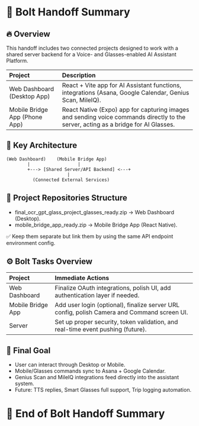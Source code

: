 
# 📝 Bolt Handoff Summary

## 🔥 Overview

This handoff includes two connected projects designed to work with a shared server backend for a Voice- and Glasses-enabled AI Assistant Platform.

| Project | Description |
|:---|:---|
| Web Dashboard (Desktop App) | React + Vite app for AI Assistant functions, integrations (Asana, Google Calendar, Genius Scan, MileIQ). |
| Mobile Bridge App (Phone App) | React Native (Expo) app for capturing images and sending voice commands directly to the server, acting as a bridge for AI Glasses. |

## 🧠 Key Architecture

```
(Web Dashboard)    (Mobile Bridge App)
        |                  |
        +---> [Shared Server/API Backend] <---+
                       |
          (Connected External Services)
```

## 📂 Project Repositories Structure

- final_ocr_gpt_glass_project_glasses_ready.zip → Web Dashboard (Desktop).
- mobile_bridge_app_ready.zip → Mobile Bridge App (React Native).

✅ Keep them separate but link them by using the same API endpoint environment config.

## ⚙️ Bolt Tasks Overview

| Project | Immediate Actions |
|:---|:---|
| Web Dashboard | Finalize OAuth integrations, polish UI, add authentication layer if needed. |
| Mobile Bridge App | Add user login (optional), finalize server URL config, polish Camera and Command screen UI. |
| Server | Set up proper security, token validation, and real-time event pushing (future). |

## 🎯 Final Goal

- User can interact through Desktop or Mobile.
- Mobile/Glasses commands sync to Asana + Google Calendar.
- Genius Scan and MileIQ integrations feed directly into the assistant system.
- Future: TTS replies, Smart Glasses full support, Trip logging automation.

# 🏁 End of Bolt Handoff Summary

